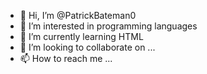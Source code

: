 - 👋 Hi, I’m @PatrickBateman0
- 👀 I’m interested in programming languages
- 🌱 I’m currently learning HTML
- 💞️ I’m looking to collaborate on ...
- 📫 How to reach me ...

<!---
PatrickBateman0/PatrickBateman0 is a ✨ special ✨ repository because its `README.md` (this file) appears on your GitHub profile.
You can click the Preview link to take a look at your changes.
--->
